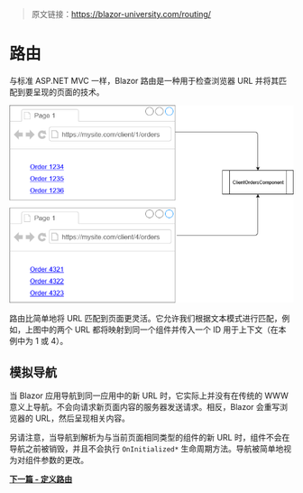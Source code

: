 > 原文链接：https://blazor-university.com/routing/

# 路由
与标准 ASP.NET MVC 一样，Blazor 路由是一种用于检查浏览器 URL 并将其匹配到要呈现的页面的技术。

![](image.png)

路由比简单地将 URL 匹配到页面更灵活。它允许我们根据文本模式进行匹配，例如，上图中的两个 URL 都将映射到同一个组件并传入一个 ID 用于上下文（在本例中为 1 或 4）。

## 模拟导航
当 Blazor 应用导航到同一应用中的新 URL 时，它实际上并没有在传统的 WWW 意义上导航。不会向请求新页面内容的服务器发送请求。相反，Blazor 会重写浏览器的 URL，然后呈现相关内容。

另请注意，当导航到解析为与当前页面相同类型的组件的新 URL 时，组件不会在导航之前被销毁，并且不会执行 `OnInitialized*` 生命周期方法。导航被简单地视为对组件参数的更改。


**[下一篇 - 定义路由](/routing/defining-routes)**